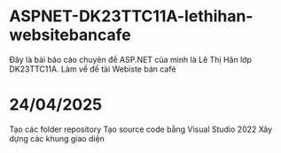 ﻿# ASPNET-DK23TTC11A-lethihan-websitebancafe
Đây là bài báo cáo chuyên đề ASP.NET của mình là Lê Thị Hân lớp DK23TTC11A. Làm về đề tài Webiste bán café

# 24/04/2025
Tạo các folder repository
Tạo source code bằng Visual Studio 2022
Xây dựng các khung giao diện
